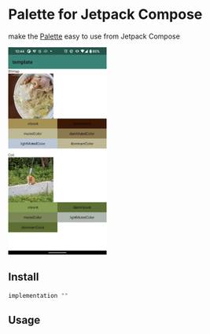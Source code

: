 # Palette for Jetpack Compose

make the [Palette](https://developer.android.com/training/material/palette-colors) easy to use from Jetpack Compose

<img src="./screenshot/sample.jpeg" width=200 />

## Install

```groovy
implementation ""
```

## Usage
